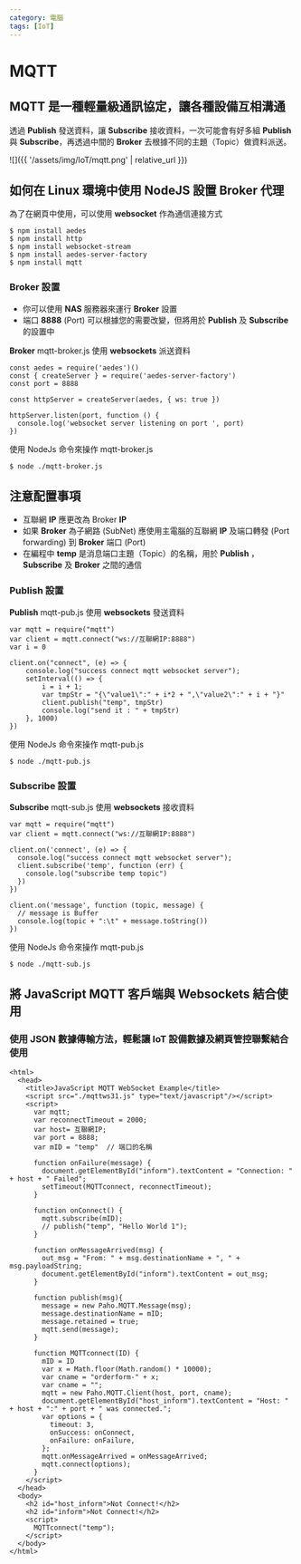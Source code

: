 ```yaml
---
category: 電腦
tags: [IoT]
---
```



# MQTT

## **MQTT** 是一種輕量級通訊協定，讓各種設備互相溝通


透過 **Publish** 發送資料，讓 **Subscribe** 接收資料，一次可能會有好多組 **Publish** 與 **Subscribe**，再透過中間的 **Broker** 去根據不同的主題（Topic）做資料派送。

![]({{ '/assets/img/IoT/mqtt.png' | relative_url }})


## 如何在 Linux 環境中使用 NodeJS 設置 **Broker** 代理

為了在網頁中使用，可以使用 **websocket** 作為通信連接方式

```
$ npm install aedes
$ npm install http
$ npm install websocket-stream
$ npm install aedes-server-factory
$ npm install mqtt
```


### **Broker** 設置

- 你可以使用 **NAS** 服務器來運行 **Broker** 設置
- 端口 **8888** (Port) 可以根據您的需要改變，但將用於 **Publish** 及 **Subscribe** 的設置中


**Broker** mqtt-broker.js 使用 **websockets** 派送資料

```
const aedes = require('aedes')()
const { createServer } = require('aedes-server-factory')
const port = 8888

const httpServer = createServer(aedes, { ws: true })

httpServer.listen(port, function () {
  console.log('websocket server listening on port ', port)
})

```

使用 NodeJs 命令來操作 mqtt-broker.js

```
$ node ./mqtt-broker.js
```

## 注意配置事項

- 互聯網 **IP** 應更改為 Broker **IP**
- 如果 **Broker** 為子網路 (SubNet) 應使用主電腦的互聯網 **IP** 及端口轉發 (Port forwarding) 到 **Broker** 端口 (Port)
- 在編程中 **temp** 是消息端口主題（Topic）的名稱，用於 **Publish** ，**Subscribe** 及 **Broker** 之間的通信

### **Publish** 設置

**Publish** mqtt-pub.js 使用 **websockets** 發送資料

```
var mqtt = require("mqtt")
var client = mqtt.connect("ws://互聯網IP:8888")
var i = 0

client.on("connect", (e) => {
    console.log("success connect mqtt websocket server");
    setInterval(() => {
        i = i + 1;
        var tmpStr = "{\"value1\":" + i*2 + ",\"value2\":" + i + "}"
        client.publish("temp", tmpStr)
        console.log("send it : " + tmpStr)
    }, 1000)
})

```


使用 NodeJs 命令來操作 mqtt-pub.js

```
$ node ./mqtt-pub.js
```

### **Subscribe** 設置

**Subscribe** mqtt-sub.js 使用 **websockets** 接收資料

```
var mqtt = require("mqtt")
var client = mqtt.connect("ws://互聯網IP:8888")

client.on('connect', (e) => {
  console.log("success connect mqtt websocket server");
  client.subscribe('temp', function (err) {
    console.log("subscribe temp topic")
  })
})

client.on('message', function (topic, message) {
  // message is Buffer
  console.log(topic + ":\t" + message.toString())
})

```


使用 NodeJs 命令來操作 mqtt-pub.js

```
$ node ./mqtt-sub.js
```


## 將 **JavaScript MQTT** 客戶端與 **Websockets** 結合使用

### 使用 JSON 數據傳輸方法，輕鬆讓 **IoT** 設備數據及網頁管控聯繫結合使用

```
<html>
  <head>
    <title>JavaScript MQTT WebSocket Example</title>
    <script src="./mqttws31.js" type="text/javascript"/></script>
    <script>
      var mqtt;
      var reconnectTimeout = 2000;
      var host= 互聯網IP;
      var port = 8888;
      var mID = "temp"  // 端口的名稱 

      function onFailure(message) {
        document.getElementById("inform").textContent = "Connection: " + host + " Failed";
        setTimeout(MQTTconnect, reconnectTimeout);
      }
      
      function onConnect() {
        mqtt.subscribe(mID);
        // publish("temp", "Hello World 1");
      }

      function onMessageArrived(msg) {
        out_msg = "From: " + msg.destinationName + ", " + msg.payloadString;
        document.getElementById("inform").textContent = out_msg;
      }

      function publish(msg){
        message = new Paho.MQTT.Message(msg);
        message.destinationName = mID;
        message.retained = true;
        mqtt.send(message);
      }

      function MQTTconnect(ID) {
        mID = ID
        var x = Math.floor(Math.random() * 10000);
        var cname = "orderform-" + x;
        var cname = "";
        mqtt = new Paho.MQTT.Client(host, port, cname);
        document.getElementById("host_inform").textContent = "Host: " + host + ":" + port + " was connected.";
        var options = {
          timeout: 3,
          onSuccess: onConnect,
          onFailure: onFailure,
        };
        mqtt.onMessageArrived = onMessageArrived;
        mqtt.connect(options);
      }
    </script>
  </head>
  <body>
    <h2 id="host_inform">Not Connect!</h2>
    <h2 id="inform">Not Connect!</h2>
    <script>
      MQTTconnect("temp");
    </script>
  </body>
</html>

```